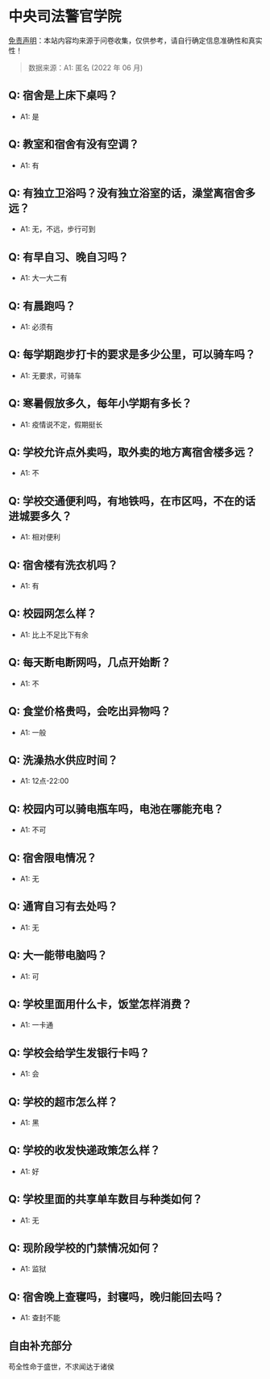 # 中央司法警官学院

[免责声明](https://colleges.chat/#_3)：本站内容均来源于问卷收集，仅供参考，请自行确定信息准确性和真实性！

> 数据来源：A1: 匿名 (2022 年 06 月)

## Q: 宿舍是上床下桌吗？

- A1: 是

## Q: 教室和宿舍有没有空调？

- A1: 有

## Q: 有独立卫浴吗？没有独立浴室的话，澡堂离宿舍多远？

- A1: 无，不远，步行可到

## Q: 有早自习、晚自习吗？

- A1: 大一大二有

## Q: 有晨跑吗？

- A1: 必须有

## Q: 每学期跑步打卡的要求是多少公里，可以骑车吗？

- A1: 无要求，可骑车

## Q: 寒暑假放多久，每年小学期有多长？

- A1: 疫情说不定，假期挺长

## Q: 学校允许点外卖吗，取外卖的地方离宿舍楼多远？

- A1: 不

## Q: 学校交通便利吗，有地铁吗，在市区吗，不在的话进城要多久？

- A1: 相对便利

## Q: 宿舍楼有洗衣机吗？

- A1: 有

## Q: 校园网怎么样？

- A1: 比上不足比下有余

## Q: 每天断电断网吗，几点开始断？

- A1: 不

## Q: 食堂价格贵吗，会吃出异物吗？

- A1: 一般

## Q: 洗澡热水供应时间？

- A1: 12点-22:00

## Q: 校园内可以骑电瓶车吗，电池在哪能充电？

- A1: 不可

## Q: 宿舍限电情况？

- A1: 无

## Q: 通宵自习有去处吗？

- A1: 无

## Q: 大一能带电脑吗？

- A1: 可

## Q: 学校里面用什么卡，饭堂怎样消费？

- A1: 一卡通

## Q: 学校会给学生发银行卡吗？

- A1: 会

## Q: 学校的超市怎么样？

- A1: 黑

## Q: 学校的收发快递政策怎么样？

- A1: 好

## Q: 学校里面的共享单车数目与种类如何？

- A1: 无

## Q: 现阶段学校的门禁情况如何？

- A1: 监狱

## Q: 宿舍晚上查寝吗，封寝吗，晚归能回去吗？

- A1: 查封不能

## 自由补充部分

苟全性命于盛世，不求闻达于诸侯